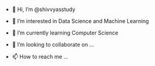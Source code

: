 - 👋 Hi, I’m @shivvyasstudy
- 👀 I’m interested in Data Science and Machine Learning
- 🌱 I’m currently learning Computer Science
- 💞️ I’m looking to collaborate on ...

- 📫 How to reach me ...

<!---
shivvyasstudy/shivvyasstudy is a ✨ special ✨ repository because its `README.md` (this file) appears on your GitHub profile.
You can click the Preview link to take a look at your changes.
--->
